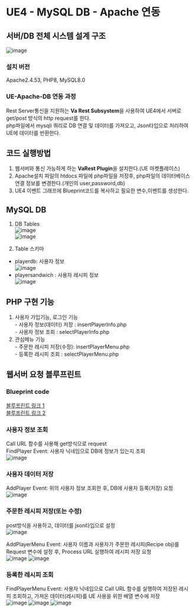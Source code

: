 # UE4 - MySQL DB - Apache 연동

## 서버/DB 전체 시스템 설계 구조
![image](https://user-images.githubusercontent.com/60374155/220970378-30bf1878-fa81-4b49-be1d-55162a6464dc.png) <br>
### 설치 버전 ###
Apache2.4.53, PHP8, MySQL8.0

### UE-Apache-DB 연동 과정 ###
Rest Server통신을 지원하는 <strong>Va Rest Subsystem</strong>을 사용하여 UE4에서 서버로 get/post 방식의 http request를 한다. <br>
php파일에서 mysqli 쿼리로 DB 연결 및 데이터를 가져오고, Json타입으로 처리하여 UE에 데이터를 반환한다. <br>

## 코드 실행방법 
1. 웹서버와 통신 가능하게 하는 <strong>VaRest Plugin</strong>을 설치한다.(UE 마켓플레이스) <br>
2. Apache설치 파일의 htdocs 파일에 php파일을 저장후, php파일의 데이터베이스 연결 정보를 변경한다.(개인의 user,password,db)
3. UE4 이벤트 그래프에 Blueprint코드를 복사하고 필요한 변수,이벤트를 생성한다.

## MySQL DB
1. DB Tables <br>
![image](https://user-images.githubusercontent.com/60374155/221397737-42b691b4-c283-4349-ab83-c9588e2c7de0.png) <br>
![image](https://user-images.githubusercontent.com/60374155/220973950-8c136f40-c037-4d47-acb3-c9e6b3d6e947.png) 

2. Table 스키마 <br>
- playerdb: 사용자 정보 <br>
![image](https://user-images.githubusercontent.com/60374155/221397876-50a67de7-fab9-4230-9f9d-c8a93b340373.png)
- playersandwich : 사용자 레시피 정보 <br>
![image](https://user-images.githubusercontent.com/60374155/221397914-20364e9b-4e04-4f93-857a-f809bfd970b1.png)

## PHP 구현 기능
1. 사용자 가입기능, 로그인 기능 <br> - 사용자 정보(데이터) 저장 : insertPlayerInfo.php <br> - 사용자 정보 조회 : selectPlayerInfo.php
2. 관심메뉴 기능 <br> - 주문한 레시피 저장(수정): insertPlayerMenu.php <br> - 등록한 레시피 조회 : selectPlayerMenu.php

## 웹서버 요청 블루프린트
### Blueprint code
[블루프린트 링크 1](https://blueprintue.com/blueprint/jk8xd_yu/) <br>
[블루프린트 링크 2](https://blueprintue.com/blueprint/lj4idt4o/)
### 사용자 정보 조회 
Call URL 함수를 사용해 get방식으로 request <br>
FindPlayer Event: 사용자 닉네임으로 DB에 정보가 있는지 조회 <br>
![image](https://user-images.githubusercontent.com/60374155/221089404-4b1e6d9f-83a7-4900-80b2-42d2feec3be2.png)

### 사용자 데이터 저장
AddPlayer Event: 위의 사용자 정보 조회한 후, DB에 사용자 등록(저장) 요청<br>
![image](https://user-images.githubusercontent.com/60374155/221091762-28da751d-db4a-4737-978f-ba2fd18d8198.png)

### 주문한 레시피 저장(또는 수정)
post방식을 사용하고, 데이터를 json타입으로 설정 <br>
![image](https://user-images.githubusercontent.com/60374155/221343268-95bdf9d4-30cc-43c7-a59b-d6dea98f9525.png)

AddPlayerMenu Event: 사용자 이름과 사용자가 주문한 레시피(Recipe obj)를 Request 변수에 설정 후, Process URL 실행하여 레시피 저장 요청<br>
![image](https://user-images.githubusercontent.com/60374155/221332319-acc50500-0709-45b8-9e36-09c436f1501e.png)
![image](https://user-images.githubusercontent.com/60374155/221332326-99e2761f-9e84-4ff7-b15d-9507b2511cda.png)

### 등록한 레시피 조회 ###
FindPlayerMenu Event: 사용자 닉네임으로 Call URL 함수를 실행하여 저장된 레시피 조회하고, 가져온 데이터(레시피)를 UE 사용을 위한 배열 변수에 저장 <br>
![image](https://user-images.githubusercontent.com/60374155/221332742-cba76a5c-9533-4b43-b2a4-bceca7f3f21a.png)
![image](https://user-images.githubusercontent.com/60374155/221332771-78e23aac-d92e-43f3-99bf-9742dc87ae3e.png)
![image](https://user-images.githubusercontent.com/60374155/221335466-06d88037-21d2-485d-a05c-b30d6ce99639.png)

